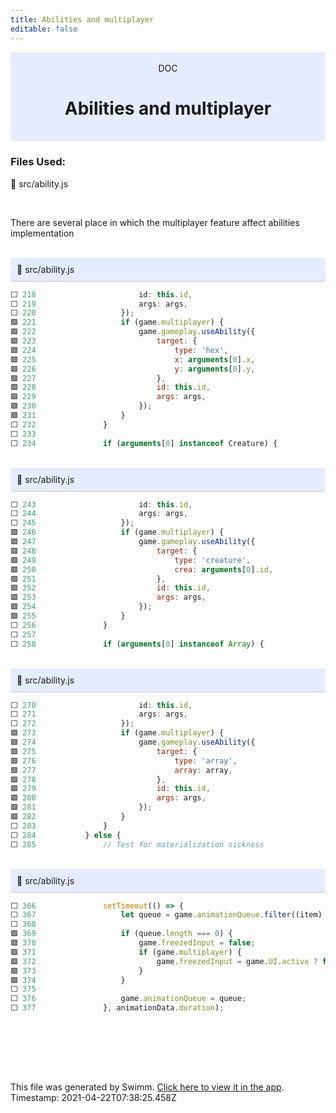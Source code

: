 ```yaml
---
title: Abilities and multiplayer
editable: false
---
```


<div align="center" style="background-color: #e5ecff">    <br/>    <div>DOC</div>    <h1>Abilities and multiplayer</h1>    <br/>  </div>

### Files Used:
📄 src/ability.js


<br/>

There are several place in which the multiplayer feature affect abilities implementation

<br/>

<div style="background: #e5ecff; padding: 10px 10px 10px 10px; border-bottom: 1px solid #c1c7d0; border-radius: 4px;">    📄 src/ability.js  </div>

```js
⬜ 218    					id: this.id,
⬜ 219    					args: args,
⬜ 220    				});
🟩 221    				if (game.multiplayer) {
🟩 222    					game.gameplay.useAbility({
🟩 223    						target: {
🟩 224    							type: 'hex',
🟩 225    							x: arguments[0].x,
🟩 226    							y: arguments[0].y,
🟩 227    						},
🟩 228    						id: this.id,
🟩 229    						args: args,
🟩 230    					});
🟩 231    				}
⬜ 232    			}
⬜ 233    
⬜ 234    			if (arguments[0] instanceof Creature) {
```
<br/>

<div style="background: #e5ecff; padding: 10px 10px 10px 10px; border-bottom: 1px solid #c1c7d0; border-radius: 4px;">    📄 src/ability.js  </div>

```js
⬜ 243    					id: this.id,
⬜ 244    					args: args,
⬜ 245    				});
🟩 246    				if (game.multiplayer) {
🟩 247    					game.gameplay.useAbility({
🟩 248    						target: {
🟩 249    							type: 'creature',
🟩 250    							crea: arguments[0].id,
🟩 251    						},
🟩 252    						id: this.id,
🟩 253    						args: args,
🟩 254    					});
🟩 255    				}
⬜ 256    			}
⬜ 257    
⬜ 258    			if (arguments[0] instanceof Array) {
```
<br/>

<div style="background: #e5ecff; padding: 10px 10px 10px 10px; border-bottom: 1px solid #c1c7d0; border-radius: 4px;">    📄 src/ability.js  </div>

```js
⬜ 270    					id: this.id,
⬜ 271    					args: args,
⬜ 272    				});
🟩 273    				if (game.multiplayer) {
🟩 274    					game.gameplay.useAbility({
🟩 275    						target: {
🟩 276    							type: 'array',
🟩 277    							array: array,
🟩 278    						},
🟩 279    						id: this.id,
🟩 280    						args: args,
🟩 281    					});
🟩 282    				}
⬜ 283    			}
⬜ 284    		} else {
⬜ 285    			// Test for materialization sickness
```
<br/>

<div style="background: #e5ecff; padding: 10px 10px 10px 10px; border-bottom: 1px solid #c1c7d0; border-radius: 4px;">    📄 src/ability.js  </div>

```js
⬜ 366    			setTimeout(() => {
⬜ 367    				let queue = game.animationQueue.filter((item) => item != animId);
⬜ 368    
🟩 369    				if (queue.length === 0) {
🟩 370    					game.freezedInput = false;
🟩 371    					if (game.multiplayer) {
🟩 372    						game.freezedInput = game.UI.active ? false : true;
🟩 373    					}
🟩 374    				}
⬜ 375    
⬜ 376    				game.animationQueue = queue;
⬜ 377    			}, animationData.duration);
```
<br/>



<br/>

<br/><br/>

This file was generated by Swimm. [Click here to view it in the app](https://swimm.io/link?l=c3dpbW0lM0ElMkYlMkZyZXBvcyUyRm5xMjh5MjNzcTBpYnB4ZG4xSkpUJTJGZG9jcyUyRnFWMnIySHoyTzFaZ2pHdGxySlEy). Timestamp: 2021-04-22T07:38:25.458Z
